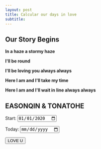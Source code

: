 ```yaml
---
layout: post
title: Calcular our days in love
subtitle:  
---
```


## Our Story Begins

**In a haze a stormy haze**

**I'll be round**

**I'll be loving you always always**

**Here I am and I'll take my time**

**Here I am and I'll wait in line always always**


## EASONQIN & TONATOHE

<label for="startDate">Start:</label>
<input type="date" id="startDate" value="2020-01-01">

<label for="endDate">Today:</label>
<input type="date" id="endDate">

<button onclick="calculateDays()">LOVE U</button>

<p id="result"></p>

<script>
  function calculateDays() {
    var startDate = new Date(document.getElementById('startDate').value);
    var endDate = new Date(document.getElementById('endDate').value);

    if (isNaN(startDate) || isNaN(endDate)) {
      alert('Please enter valid dates.');
      return;
    }

    var timeDiff = endDate - startDate;
    var secondsDiff = Math.floor(timeDiff / 1000);
    var days = Math.floor(secondsDiff / (3600 * 24));
    var hours = Math.floor((secondsDiff % (3600 * 24)) / 3600);
    var minutes = Math.floor((secondsDiff % 3600) / 60);
    var seconds = secondsDiff % 60;

    document.getElementById('result').innerHTML = 'We have been in love for: ' + days + ' days, ' + hours + ' hours, ' + minutes + ' minutes, ' + seconds + ' seconds ^_^';
    console.log('Days:', days);
    console.log('Hours:', hours);
    console.log('Minutes:', minutes);
    console.log('Seconds:', seconds);

  }
</script>
